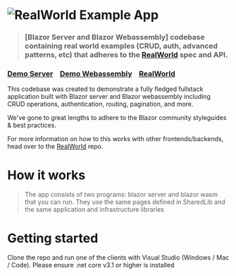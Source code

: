 # ![RealWorld Example App](logo.png)

> ### [Blazor Server and Blazor Webassembly] codebase containing real world examples (CRUD, auth, advanced patterns, etc) that adheres to the [RealWorld](https://github.com/gothinkster/realworld) spec and API.


### [Demo Server](https://blazorserverrealworld.azurewebsites.net)&nbsp;&nbsp;&nbsp;&nbsp;[Demo Webassembly](https://blazorrealworldwasm.z6.web.core.windows.net/)&nbsp;&nbsp;&nbsp;&nbsp;[RealWorld](https://github.com/gothinkster/realworld)


This codebase was created to demonstrate a fully fledged fullstack application built with Blazor server and Blazor webassembly including CRUD operations, authentication, routing, pagination, and more.

We've gone to great lengths to adhere to the Blazor community styleguides & best practices.

For more information on how to this works with other frontends/backends, head over to the [RealWorld](https://github.com/gothinkster/realworld) repo.


# How it works

> The app consists of two programs:  blazor server and blazor wasm that you can run. They use the same pages defined in SharedLib and the same application and infrastructure libraries

# Getting started

Clone the repo and run one of the clients with Visual Studio (Windows / Mac / Code). Please ensure .net core v3.1 or higher is installed